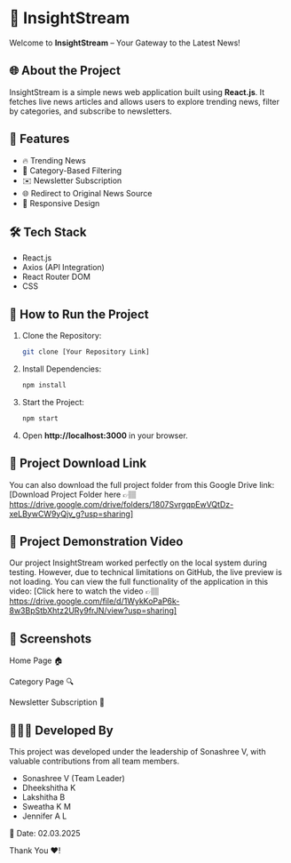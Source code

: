 # 📰 InsightStream

Welcome to **InsightStream** – Your Gateway to the Latest News!

## 🌐 About the Project
InsightStream is a simple news web application built using **React.js**. It fetches live news articles and allows users to explore trending news, filter by categories, and subscribe to newsletters.

## 🔑 Features
- 🔥 Trending News
- 📌 Category-Based Filtering
- ✉️ Newsletter Subscription
- 🌐 Redirect to Original News Source
- 📱 Responsive Design

## 🛠️ Tech Stack
- React.js
- Axios (API Integration)
- React Router DOM
- CSS

## 🚀 How to Run the Project
1. Clone the Repository:
   ```bash
   git clone [Your Repository Link]
   ```
2. Install Dependencies:
   ```bash
   npm install
   ```
3. Start the Project:
   ```bash
   npm start
   ```
4. Open **http://localhost:3000** in your browser.

## 🔗 Project Download Link

You can also download the full project folder from this Google Drive link:
[Download Project Folder here 👉🏽 https://drive.google.com/drive/folders/1807SvrgqpEwVQtDz-xeLBywCW9yQjv_g?usp=sharing]


## 🎥 Project Demonstration Video

Our project InsightStream worked perfectly on the local system during testing. However, due to technical limitations on GitHub, the live preview is not loading. You can view the full functionality of the application in this video:
[Click here to watch the video 👉🏽 https://drive.google.com/file/d/1WykKoPaP6k-8w3BpStbXhtz2URy9frJN/view?usp=sharing]

## 📸 Screenshots

Home Page 🏠

Category Page 🔍

Newsletter Subscription 📧

## 👩🏽‍💻 Developed By
This project was developed under the leadership of Sonashree V, with valuable contributions from all team members.

- Sonashree V (Team Leader)
- Dheekshitha K
- Lakshitha B
- Sweatha K M
- Jennifer A L

📅 Date: 02.03.2025

Thank You ❤️!

